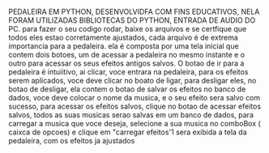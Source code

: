 PEDALEIRA EM PYTHON, DESENVOLVIDFA COM FINS EDUCATIVOS, NELA FORAM UTILIZADAS BIBLIOTECAS DO PYTHON, ENTRADA DE AUDIO DO PC.
para fazer o seu codigo rodar, baixe os arquivos e se certfique que todos eles estao corretamente ajustados, cada arquivo é de extrema importancia para a pedaleira.
ela é composta por uma tela inicial que contem dois botoes, um de acessar a pedaleira no mesmo instante e o outro para acessar os seus efeitos antigos salvos. O botao de ir para a pedaleira é intuiitivo, ai clicar, voce entrara na pedaleira, para os efeitos serem aplicados, voce deve clicar no boato de ligar, para desligar eles, no botao de desligar, ela contem o botao de
salvar os efeitos no banco de dados, voce deve colocar o nome da musica, e o seu efeito sera salvo com sucesso, para acessar os efeitos salvos, clique no botao de acessar efeitos salvos, todos as suas musicas serao salvas em um banco de dados, para carregar a musica que voce deseja, selecione a sua musica no comboBox ( caixca de opcoes) e clique em "carregar efeitos'1
sera exibida a tela da pedaleira, com os efeitos ja ajustados
